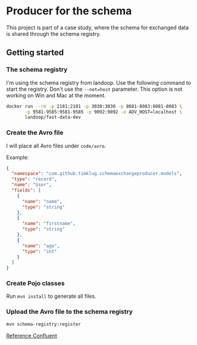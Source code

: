 # Producer for the schema

This project is part of a case study, where the schema for exchanged data is shared through the schema registry.

## Getting started

### The schema registry

I'm using the schema registry from landoop. Use the following command to start the registry. Don't use the `--net=host` parameter. This option is not working on Win and Mac at the moment. 

```bash
docker run --rm -p 2181:2181 -p 3030:3030 -p 8081-8083:8081-8083 \
       -p 9581-9585:9581-9585 -p 9092:9092 -e ADV_HOST=localhost \
       landoop/fast-data-dev
```

### Create the Avro file

I will place all Avro files under `code/avro`.

Example:

```json
{
  "namespace": "com.github.timklug.schemaexchangeproducer.models",
  "type": "record",
  "name": "User",
  "fields": [
    {
      "name": "name",
      "type": "string"
    },
    {
      "name": "firstname",
      "type": "string"
    },
    {
      "name": "age",
      "type": "int"
    }
  ]
}
```

### Create Pojo classes

Run `mvn install` to generate all files.

### Upload the Avro file to the schema registry

```bash
mvn schema-registry:register
```

[Reference Confluent](https://docs.confluent.io/current/schema-registry/docs/maven-plugin.html)